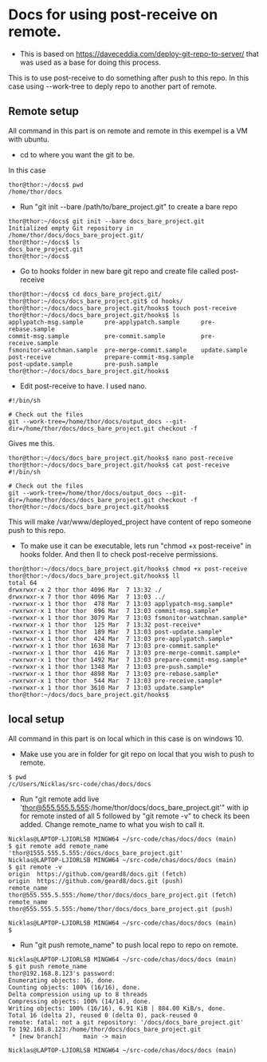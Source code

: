# Docs for using post-receive on remote.

* This is based on https://daveceddia.com/deploy-git-repo-to-server/ that was used as a base for doing this process.

This is to use post-receive to do something after push to this repo. In this case 
using --work-tree to deply repo to another part of remote.

## Remote setup
All command in this part is on remote and remote in this exempel is a VM with ubuntu.

- cd to where you want the git to be.

In this case 
```
thor@thor:~/docs$ pwd
/home/thor/docs
```

- Run "git init --bare /path/to/bare_project.git" to create a bare repo
```
thor@thor:~/docs$ git init --bare docs_bare_project.git
Initialized empty Git repository in /home/thor/docs/docs_bare_project.git/
thor@thor:~/docs$ ls
docs_bare_project.git
thor@thor:~/docs$
```

- Go to hooks folder in new bare git repo and create file called post-receive
```
thor@thor:~/docs$ cd docs_bare_project.git/
thor@thor:~/docs/docs_bare_project.git$ cd hooks/
thor@thor:~/docs/docs_bare_project.git/hooks$ touch post-receive
thor@thor:~/docs/docs_bare_project.git/hooks$ ls
applypatch-msg.sample      pre-applypatch.sample      pre-rebase.sample
commit-msg.sample          pre-commit.sample          pre-receive.sample
fsmonitor-watchman.sample  pre-merge-commit.sample    update.sample
post-receive               prepare-commit-msg.sample
post-update.sample         pre-push.sample
thor@thor:~/docs/docs_bare_project.git/hooks$
```

- Edit post-receive to have. I used nano.
```
#!/bin/sh

# Check out the files
git --work-tree=/home/thor/docs/output_docs --git-dir=/home/thor/docs/docs_bare_project.git checkout -f
```
Gives me this.
```
thor@thor:~/docs/docs_bare_project.git/hooks$ nano post-receive
thor@thor:~/docs/docs_bare_project.git/hooks$ cat post-receive
#!/bin/sh

# Check out the files
git --work-tree=/home/thor/docs/output_docs --git-dir=/home/thor/docs/docs_bare_project.git checkout -f
thor@thor:~/docs/docs_bare_project.git/hooks$

```
This will make /var/www/deployed_project have content of repo someone push to this repo.

- To make use it can be executable, lets run "chmod +x post-receive" in hooks folder. And then ll to check post-receive permissions.
```
thor@thor:~/docs/docs_bare_project.git/hooks$ chmod +x post-receive
thor@thor:~/docs/docs_bare_project.git/hooks$ ll
total 64
drwxrwxr-x 2 thor thor 4096 Mar  7 13:32 ./
drwxrwxr-x 7 thor thor 4096 Mar  7 13:03 ../
-rwxrwxr-x 1 thor thor  478 Mar  7 13:03 applypatch-msg.sample*
-rwxrwxr-x 1 thor thor  896 Mar  7 13:03 commit-msg.sample*
-rwxrwxr-x 1 thor thor 3079 Mar  7 13:03 fsmonitor-watchman.sample*
-rwxrwxr-x 1 thor thor  125 Mar  7 13:32 post-receive*
-rwxrwxr-x 1 thor thor  189 Mar  7 13:03 post-update.sample*
-rwxrwxr-x 1 thor thor  424 Mar  7 13:03 pre-applypatch.sample*
-rwxrwxr-x 1 thor thor 1638 Mar  7 13:03 pre-commit.sample*
-rwxrwxr-x 1 thor thor  416 Mar  7 13:03 pre-merge-commit.sample*
-rwxrwxr-x 1 thor thor 1492 Mar  7 13:03 prepare-commit-msg.sample*
-rwxrwxr-x 1 thor thor 1348 Mar  7 13:03 pre-push.sample*
-rwxrwxr-x 1 thor thor 4898 Mar  7 13:03 pre-rebase.sample*
-rwxrwxr-x 1 thor thor  544 Mar  7 13:03 pre-receive.sample*
-rwxrwxr-x 1 thor thor 3610 Mar  7 13:03 update.sample*
thor@thor:~/docs/docs_bare_project.git/hooks$
```

## local setup

All command in this part is on local which in this case is on windows 10.

- Make use you are in folder for git repo on local that you wish to push to remote.
```
$ pwd
/c/Users/Nicklas/src-code/chas/docs/docs
```

- Run "git remote add live 'thor@555.555.5.555:/home/thor/docs/docs_bare_project.git'" with ip for remote 
insted of all 5 followed by "git remote -v" to check its been added. Change remote_name to what you wish to call it.
```
Nicklas@LAPTOP-LJIORLSB MINGW64 ~/src-code/chas/docs/docs (main)
$ git remote add remote_name 'thor@1555.555.5.555:/docs/docs_bare_project.git'   
Nicklas@LAPTOP-LJIORLSB MINGW64 ~/src-code/chas/docs/docs (main)
$ git remote -v
origin  https://github.com/geard8/docs.git (fetch)
origin  https://github.com/geard8/docs.git (push)
remote_name     thor@555.555.5.555:/home/thor/docs/docs_bare_project.git (fetch)
remote_name     thor@555.555.5.555:/home/thor/docs/docs_bare_project.git (push)

Nicklas@LAPTOP-LJIORLSB MINGW64 ~/src-code/chas/docs/docs (main)
$
```

- Run "git push remote_name" to push local repo to repo on remote.
```
Nicklas@LAPTOP-LJIORLSB MINGW64 ~/src-code/chas/docs/docs (main)
$ git push remote_name
thor@192.168.8.123's password:
Enumerating objects: 16, done.
Counting objects: 100% (16/16), done.
Delta compression using up to 8 threads
Compressing objects: 100% (14/14), done.
Writing objects: 100% (16/16), 6.91 KiB | 884.00 KiB/s, done.
Total 16 (delta 2), reused 0 (delta 0), pack-reused 0
remote: fatal: not a git repository: '/docs/docs_bare_project.git'
To 192.168.8.123:/home/thor/docs/docs_bare_project.git
 * [new branch]      main -> main

Nicklas@LAPTOP-LJIORLSB MINGW64 ~/src-code/chas/docs/docs (main)
```

